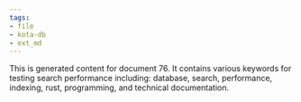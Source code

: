 ```yaml
---
tags:
- file
- kota-db
- ext_md
---
```

This is generated content for document 76. It contains various keywords for testing search performance including: database, search, performance, indexing, rust, programming, and technical documentation.